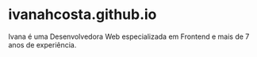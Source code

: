 # ivanahcosta.github.io

Ivana é uma Desenvolvedora Web especializada em Frontend e mais de 7 anos de experiência.
